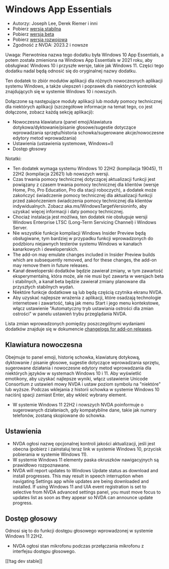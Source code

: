 # Windows App Essentials #

* Autorzy: Joseph Lee, Derek Riemer i inni
* Pobierz [wersja stabilna][1]
* Pobierz [wersja beta][2]
* Pobierz [wersja rozwojowa][3]
* Zgodność z NVDA: 2023.2 i nowsze

Uwaga: Pierwotniea nazwa tego dodatku była Windows 10 App Essentials, a
potem została zmieniona na Windows App Essentials w 2021 roku, aby
obsługiwać Windows 10 i przyszłe wersje, takie jak Windows 11. Części tego
dodatku nadal będą odnosić się do oryginalnej nazwy dodatku.

Ten dodatek to zbiór modułów aplikacji dla różnych nowoczesnych aplikacji
systemu Windows, a także ulepszeń i poprawek dla niektórych kontrolek
znajdujących się w systemie Windows 10 i nowszych.

Dołączone są następujące moduły aplikacji lub moduły pomocy technicznej dla
niektórych aplikacji (szczegółowe informacje na temat tego, co jest
dołączone, zobacz każdą sekcję aplikacji):

* Nowoczesna klawiatura (panel emoji/klawiatura dotykowa/dyktowanie/pisanie
  głosowe/sugestie dotyczące wprowadzania sprzętu/historia
  schowka/sugerowane akcje/nowoczesne edytory metod wprowadzania)
* Ustawienia (ustawienia systemowe, Windows+I)
* Dostęp głosowy

Notatki:

* Ten dodatek wymaga systemu Windows 10 22H2 (kompilacja 19045), 11 22H2
  (kompilacja 22621) lub nowszych wersji.
* Czas trwania pomocy technicznej dotyczącej aktualizacji funkcji jest
  powiązany z czasem trwania pomocy technicznej dla klientów (wersje Home,
  Pro, Pro Education, Pro dla stacji roboczych), a dodatek może zakończyć
  świadczenie pomocy technicznej dla aktualizacji funkcji przed zakończeniem
  świadczenia pomocy technicznej dla klientów indywidualnych. Zobacz
  aka.ms/WindowsTargetVersioninfo, aby uzyskać więcej informacji i daty
  pomocy technicznej.
* Chociaż instalacja jest możliwa, ten dodatek nie obsługuje wersji Windows
  Enterprise LTSC (Long-Term Servicing Channel) i Windows Server.
* Nie wszystkie funkcje kompilacji Windows Insider Preview będą obsługiwane,
  tym bardziej w przypadku funkcji wprowadzonych do podzbioru niejawnych
  testerów systemu Windows w kanałach kanarkowych i deweloperskich.
* The add-on may emulate changes included in Insider Preview builds which
  are subsequently removed, and for these changes, the add-on may remove
  them in future releases.
* Kanał deweloperski dodatków będzie zawierał zmiany, w tym zawartość
  eksperymentalną, która może, ale nie musi być zawarta w wersjach beta i
  stabilnych, a kanał beta będzie zawierał zmiany planowane dla przyszłych
  stabilnych wydań.
* Niektóre funkcje dodatkowe są lub będą częścią czytnika ekranu NVDA.
* Aby uzyskać najlepsze wrażenia z aplikacji, które osadzają technologie
  internetowe i zawartość, taką jak menu Start i jego menu kontekstowe,
  włącz ustawienie "Automatyczny tryb ustawiania ostrości dla zmian
  ostrości" w panelu ustawień trybu przeglądania NVDA.

Lista zmian wprowadzonych pomiędzy poszczególnymi wydaniami dodatków
znajduje się w dokumencie [changelogs for add-on releases][4].

## Klawiatura nowoczesna

Obejmuje to panel emoji, historię schowka, klawiaturę dotykową, dyktowanie /
pisanie głosowe, sugestie dotyczące wprowadzania sprzętu, sugerowane
działania i nowoczesne edytory metod wprowadzania dla niektórych języków w
systemach Windows 10 i 11. Aby wyświetlić emotikony, aby uzyskać najlepsze
wyniki, włącz ustawienie Unicode Consortium z ustawień mowy NVDA i ustaw
poziom symbolu na "niektóre" lub wyższe. Podczas wklejania z historii
schowka w systemie Windows 10 naciśnij spacji zamiast Enter, aby wkleić
wybrany element.

* W systemie Windows 11 22H2 i nowszych NVDA poinformuje o sugerowanych
  działaniach, gdy kompatybilne dane, takie jak numery telefonów, zostaną
  skopiowane do schowka.

## Ustawienia

* NVDA ogłosi nazwę opcjonalnej kontroli jakości aktualizacji, jeśli jest
  obecna (pobierz i zainstaluj teraz link w systemie Windows 10, przycisk
  pobierania w systemie Windows 11).
* W systemie Windows 11 elementy paska okruszków nawigacyjnych są prawidłowo
  rozpoznawane.
* NVDA will report updates to Windows Update status as download and install
  progresses. This may result in speech interruption when navigating
  Settings app while updates are being downloaded and installed. If using
  Windows 11 and UIA event registration is set to selective from NVDA
  advanced settings panel, you must move focus to updates list as soon as
  they appear so NVDA can announce update progress.

## Dostęp głosowy

Odnosi się to do funkcji dostępu głosowego wprowadzonej w systemie Windows
11 22H2.

* NVDA ogłosi stan mikrofonu podczas przełączania mikrofonu z interfejsu
  dostępu głosowego.

[[!tag dev stable]]

[1]: https://www.nvaccess.org/addonStore/legacy?file=wintenApps

[2]: https://www.nvaccess.org/addonStore/legacy?file=wintenApps-beta

[3]: https://www.nvaccess.org/addonStore/legacy?file=wintenApps-dev

[4]: https://github.com/josephsl/wintenapps/wiki/w10changelog

